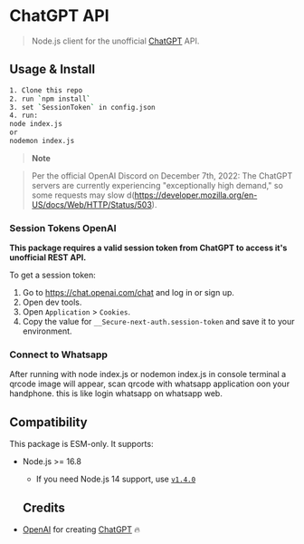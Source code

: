 # ChatGPT API <!-- omit in toc -->

> Node.js client for the unofficial [ChatGPT](https://openai.com/blog/chatgpt/) API.

## Usage & Install

```bash
1. Clone this repo
2. run `npm install`
3. set `SessionToken` in config.json
4. run:
node index.js
or
nodemon index.js
```

> **Note**

> Per the official OpenAI Discord on December 7th, 2022: The ChatGPT servers are currently experiencing "exceptionally high demand," so some requests may slow d(https://developer.mozilla.org/en-US/docs/Web/HTTP/Status/503).

### Session Tokens OpenAI

**This package requires a valid session token from ChatGPT to access it's unofficial REST API.**

To get a session token:

1. Go to https://chat.openai.com/chat and log in or sign up.
2. Open dev tools.
3. Open `Application` > `Cookies`.
4. Copy the value for `__Secure-next-auth.session-token` and save it to your environment.

### Connect to Whatsapp

After running with node index.js or nodemon index.js
in console terminal a qrcode image will appear, scan qrcode with whatsapp application oon your handphone.
this is like login whatsapp on whatsapp web.

## Compatibility

This package is ESM-only. It supports:

- Node.js >= 16.8
  - If you need Node.js 14 support, use [`v1.4.0`](https://github.com/transitive-bullshit/chatgpt-api/releases/tag/v1.4.0)
  
  ## Credits

- [OpenAI](https://openai.com) for creating [ChatGPT](https://openai.com/blog/chatgpt/) 🔥

